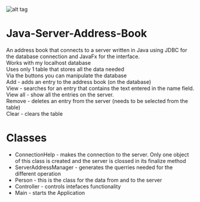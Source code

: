 ![alt tag](https://raw.githubusercontent.com/zakupower/Java-Server-Address-Book/master/screens/screenshot2.jpg)
# Java-Server-Address-Book</br>
An address book that connects to a server written in Java using JDBC for the database connection and JavaFx for the interface.</br>
Works with my localhost database</br>
Uses only 1 table that stores all the data needed</br>
Via the buttons you can manipulate the database</br>
Add - adds an entry to the address book (on the database)</br>
View - searches for an entry that contains the text entered in the name field.</br>
View all - show all the entries on the server.</br>
Remove - deletes an entry from the server (needs to be selected from the table)</br>
Clear - clears the table</br>
# Classes
+ ConnectionHelp - makes the connection to the server. Only one object of this class is created and the server is clossed in its finalize method
+ ServerAddressManager - generates the querries needed for the different operation
+ Person - this is the class for the data from and to the server
+ Controller - controls intefaces functionality
+ Main - starts the Application
